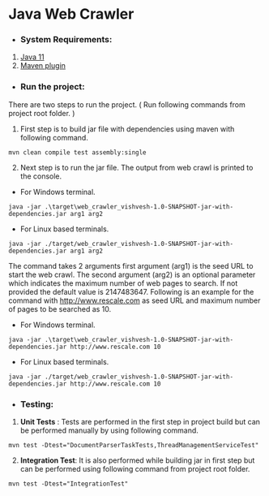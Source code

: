 # **Java Web Crawler**

* ### System Requirements:
1. [Java 11](https://www.oracle.com/java/technologies/javase/jdk11-archive-downloads.html) 
2. [Maven plugin](https://maven.apache.org/download.cgi)

* ### Run the project:
There are two steps to run the project. ( Run following commands from project root folder. )
1. First step is to build jar file with dependencies using maven with following command.
```
mvn clean compile test assembly:single
```
2. Next step is to run the jar file. The output from web crawl is printed to the console.

- For Windows terminal.
```
java -jar .\target\web_crawler_vishvesh-1.0-SNAPSHOT-jar-with-dependencies.jar arg1 arg2
```
- For Linux based terminals.
```
java -jar ./target/web_crawler_vishvesh-1.0-SNAPSHOT-jar-with-dependencies.jar arg1 arg2
```
The command takes 2 arguments first argument (arg1) is the seed URL to start the web crawl. The second argument (arg2) is an optional parameter which indicates the maximum number of web pages to search. If not provided the default value is 2147483647. Following is an example for the command with http://www.rescale.com as seed URL and maximum number of pages to be searched as 10.
- For Windows terminal.
```
java -jar .\target\web_crawler_vishvesh-1.0-SNAPSHOT-jar-with-dependencies.jar http://www.rescale.com 10
```
- For Linux based terminals.
```
java -jar ./target/web_crawler_vishvesh-1.0-SNAPSHOT-jar-with-dependencies.jar http://www.rescale.com 10
```
* ### Testing:
1. **Unit Tests** : Tests are performed in the first step in project build but can be performed manually by using following command.
```
mvn test -Dtest="DocumentParserTaskTests,ThreadManagementServiceTest"
```
2. **Integration Test**: It is also performed while building jar in first step but can be performed using following command from project root folder.
```
mvn test -Dtest="IntegrationTest"
```